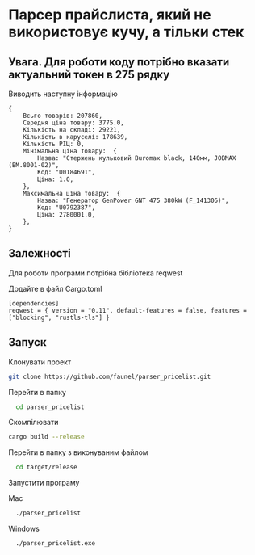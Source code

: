  
# Парсер прайслиста, який не використовує кучу, а тільки стек

## Увага. Для роботи коду потрібно вказати актуальний токен в 275 рядку

Виводить наступну інформацію

```
{
    Всьго товарів: 207860,
    Середня ціна товару: 3775.0,
    Кількість на складі: 29221,
    Кількість в каруселі: 178639,
    Кількість РІЦ: 0,
    Мінімальна ціна товару:  {
        Назва: "Стержень кульковий Buromax black, 140мм, JOBMAX (BM.8001-02)",
        Код: "U0184691",
        Ціна: 1.0,
    },
    Максимальна ціна товару:  {
        Назва: "Генератор GenPower GNT 475 380kW (F_141306)",
        Код: "U0792387",
        Ціна: 2780001.0,
    },
}
```

## Залежності
Для роботи програми потрібна бібліотека reqwest

Додайте в файл Cargo.toml

```
[dependencies]
reqwest = { version = "0.11", default-features = false, features = ["blocking", "rustls-tls"] }
```

## Запуск

Клонувати проект

~~~bash  
git clone https://github.com/faunel/parser_pricelist.git
~~~

Перейти в папку 

~~~bash  
  cd parser_pricelist
~~~

Скомпілювати

~~~bash  
cargo build --release
~~~

Перейти в папку з виконуваним файлом 

~~~bash  
  cd target/release
~~~

Запустити програму

Mac

~~~bash  
  ./parser_pricelist
~~~

Windows

~~~bash  
  ./parser_pricelist.exe
~~~